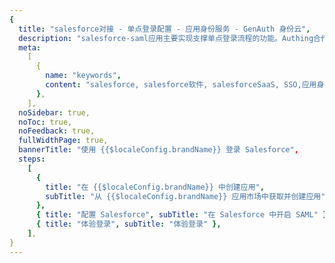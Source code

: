 ```yaml
---
{
  title: "salesforce对接 - 单点登录配置 - 应用身份服务 - GenAuth 身份云",
  description: "salesforce-saml应用主要实现支撑单点登录流程的功能。Authing合作网络提供 salesforce对接，单点登录，SSO，实现应用的快捷登录、免密登录，提升员工办公体验、增强用户体验，增强企业数字化服务水平。",
  meta:
    [
      {
        name: "keywords",
        content: "salesforce, salesforce软件, salesforceSaaS, SSO,应用身份服务,单点登录配置,Authing身份云",
      },
    ],
  noSidebar: true,
  noToc: true,
  noFeedback: true,
  fullWidthPage: true,
  bannerTitle: "使用 {{$localeConfig.brandName}} 登录 Salesforce",
  steps:
    [
      {
        title: "在 {{$localeConfig.brandName}} 中创建应用",
        subTitle: "从 {{$localeConfig.brandName}} 应用市场中获取并创建应用",
      },
      { title: "配置 Salesforce", subTitle: "在 Salesforce 中开启 SAML" },
      { title: "体验登录", subTitle: "体验登录" },
    ],
}
---
```


<IntegrationDetail/>
